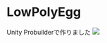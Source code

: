 # LowPolyEgg
Unity Probuilderで作りました
![](https://raw.githubusercontent.com/kzkponkotu/LowPolyEgg/gh-pages/eggogp.png)
